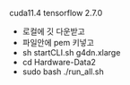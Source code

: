 cuda11.4
tensorflow 2.7.0

- 로컬에 깃 다운받고
- 파일안에 pem 키넣고
- sh startCLI.sh g4dn.xlarge
- cd Hardware-Data2
- sudo bash ./run_all.sh


